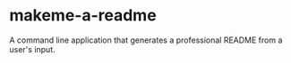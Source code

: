 # makeme-a-readme
A command line application that generates a professional README from a user's input. 
